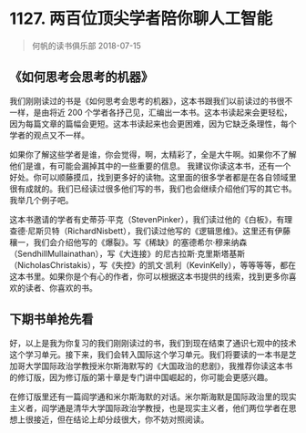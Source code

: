 # 1127. 两百位顶尖学者陪你聊人工智能
> 何帆的读书俱乐部
2018-07-15

## 《如何思考会思考的机器》

我们刚刚读过的书是《如何思考会思考的机器》，这本书跟我们以前读过的书很不一样，是由将近 200 个学者各抒己见，汇编出一本书。这本书读起来会更轻松，因为每篇文章的篇幅会更短。这本书读起来也会更困难，因为它缺乏条理性，每个学者的观点又不一样。

如果你了解这些学者是谁，你会觉得，啊，太精彩了，全是大牛啊。如果你不了解他们是谁，有可能会漏掉其中的一些重要的信息。
我建议你读这本书，还有一个好处。你可以顺藤摸瓜，找到更多好的读物。这里面的很多学者都是在各自领域里很有成就的。我们已经读过很多他们写的书，我们也会继续介绍他们写的其它书。我举几个例子吧。

这本书邀请的学者有史蒂芬·平克（StevenPinker），我们读过他的《白板》，有理查德·尼斯贝特（RichardNisbett），我们读过他写的《逻辑思维》。这里还有伊藤穰一，我们会介绍他写的《爆裂》。写《稀缺》的塞德希尔·穆来纳森（SendhillMullainathan），写《大连接》的尼古拉斯·克里斯塔基斯（NicholasChristakis），写《失控》的凯文·凯利（KevinKelly），等等等等，都在这本书里。如果你是个有心的作者，你可以根据这本书提供的线索，找到更多你喜欢的读者、你喜欢的书。

## 下期书单抢先看

好，以上是我为你复习的我们刚刚读过的书，我们到现在结束了通识七观中的技术这个学习单元。接下来，我们会转入国际这个学习单元。我们将要读的一本书是芝加哥大学国际政治学教授米尔斯海默写的《大国政治的悲剧》，我推荐你读这本书的修订版，因为修订版的第十章是专门讲中国崛起的，你可能会更感兴趣。

在修订版里还有一篇阎学通和米尔斯海默的对话。米尔斯海默是国际政治里的现实主义者，阎学通是清华大学国际政治学教授，也是现实主义者，他们两位学者在思想上很接近，但在结论上却分歧很大，你不妨对照阅读。